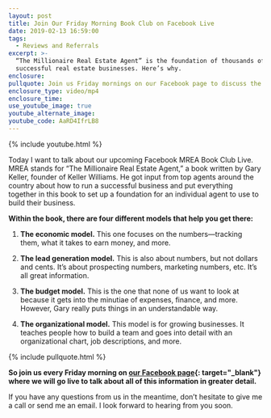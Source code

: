 ```yaml
---
layout: post
title: Join Our Friday Morning Book Club on Facebook Live
date: 2019-02-13 16:59:00
tags:
  - Reviews and Referrals
excerpt: >-
  “The Millionaire Real Estate Agent” is the foundation of thousands of
  successful real estate businesses. Here’s why.
enclosure:
pullquote: Join us Friday mornings on our Facebook page to discuss the book.
enclosure_type: video/mp4
enclosure_time:
use_youtube_image: true
youtube_alternate_image:
youtube_code: AaRD4IfrLB8
---
```


{% include youtube.html %}

Today I want to talk about our upcoming Facebook MREA Book Club Live. MREA stands for “The Millionaire Real Estate Agent,” a book written by Gary Keller, founder of Keller Williams. He got input from top agents around the country about how to run a successful business and put everything together in this book to set up a foundation for an individual agent to use to build their business.

**Within the book, there are four different models that help you get there:**

1. **The economic model.** This one focuses on the numbers—tracking them, what it takes to earn money, and more.

2. **The lead generation model.** This is also about numbers, but not dollars and cents. It’s about prospecting numbers, marketing numbers, etc. It’s all great information.

3. **The budget model.** This is the one that none of us want to look at because it gets into the minutiae of expenses, finance, and more. However, Gary really puts things in an understandable way.

4. **The organizational model.** This model is for growing businesses. It teaches people how to build a team and goes into detail with an organizational chart, job descriptions, and more.

{% include pullquote.html %}

**So join us every Friday morning on [our Facebook page](https://www.facebook.com/pg/jenbrownrealestate){: target="_blank"} where we will go live to talk about all of this information in greater detail.**

If you have any questions from us in the meantime, don’t hesitate to give me a call or send me an email. I look forward to hearing from you soon.